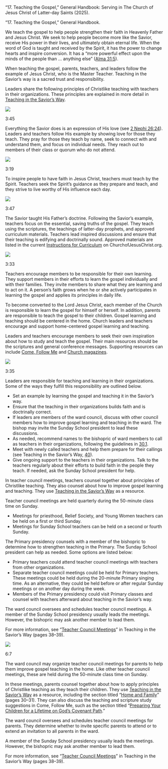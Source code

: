 “17. Teaching the Gospel,” General Handbook: Serving in The Church of Jesus Christ of Latter-day Saints (2025).

“17. Teaching the Gospel,” General Handbook.

We teach the gospel to help people strengthen their faith in Heavenly Father and Jesus Christ. We seek to help people become more like the Savior, receive His power in their lives, and ultimately obtain eternal life. When the word of God is taught and received by the Spirit, it has the power to change hearts and inspire conversion. It has a “more powerful effect upon the minds of the people than … anything else” ([Alma 31:5](/study/scriptures/bofm/alma/31?lang=eng&id=p5#p5 "/study/scriptures/bofm/alma/31?lang=eng&id=p5#p5")).

When teaching the gospel, parents, teachers, and leaders follow the example of Jesus Christ, who is the Master Teacher. Teaching in the Savior’s way is a sacred trust and responsibility.

Leaders share the following principles of Christlike teaching with teachers in their organizations. These principles are explained in more detail in [Teaching in the Savior’s Way](/study/manual/teaching-in-the-saviors-way-2022?lang=eng "/study/manual/teaching-in-the-saviors-way-2022?lang=eng").

![](https://www.churchofjesuschrist.org/imgs/https%3A%2F%2Fwww.churchofjesuschrist.org%2Fimgs%2F1a7e52bf8a60ea9de595821dd5b10f1bcb34ec7a%2Ffull%2F%2521768%252C%2F0%2Fdefault/full/!250,/0/default)

3:45

Everything the Savior does is an expression of His love (see [2 Nephi 26:24](/study/scriptures/bofm/2-ne/26?lang=eng&id=p24#p24 "/study/scriptures/bofm/2-ne/26?lang=eng&id=p24#p24")). Leaders and teachers follow His example by showing love for those they teach. They pray for those they teach by name, seek to connect with and understand them, and focus on individual needs. They reach out to members of their class or quorum who do not attend.

![](https://www.churchofjesuschrist.org/imgs/https%3A%2F%2Fwww.churchofjesuschrist.org%2Fimgs%2F434a471fa5982d5554b66ef6425c9ce97c225795%2Ffull%2F%2521768%252C%2F0%2Fdefault/full/!250,/0/default)

3:19

To inspire people to have faith in Jesus Christ, teachers must teach by the Spirit. Teachers seek the Spirit’s guidance as they prepare and teach, and they strive to live worthy of His influence each day.

![](https://www.churchofjesuschrist.org/imgs/https%3A%2F%2Fwww.churchofjesuschrist.org%2Fimgs%2F9bb70fa61e2cdbdad472f32b69b7b1989deb0d3a%2Ffull%2F%2521768%252C%2F0%2Fdefault/full/!250,/0/default)

3:47

The Savior taught His Father’s doctrine. Following the Savior’s example, teachers focus on the essential, saving truths of the gospel. They teach using the scriptures, the teachings of latter-day prophets, and approved curriculum materials. Teachers lead inspired discussions and ensure that their teaching is edifying and doctrinally sound. Approved materials are listed in the current [Instructions for Curriculum](https://go.churchofjesuschrist.org/x/ngEh "https://go.churchofjesuschrist.org/x/ngEh") on ChurchofJesusChrist.org.

![](https://www.churchofjesuschrist.org/imgs/https%3A%2F%2Fwww.churchofjesuschrist.org%2Fimgs%2Ff2041c274a6c24323dcd2eafb9d9b5340160d5ea%2Ffull%2F%2521768%252C%2F0%2Fdefault/full/!250,/0/default)

3:33

Teachers encourage members to be responsible for their own learning. They support members in their efforts to learn the gospel individually and with their families. They invite members to share what they are learning and to act on it. A person’s faith grows when he or she actively participates in learning the gospel and applies its principles in daily life.

To become converted to the Lord Jesus Christ, each member of the Church is responsible to learn the gospel for himself or herself. In addition, parents are responsible to teach the gospel to their children. Gospel learning and teaching should be centered in the home. Church leaders and teachers encourage and support home-centered gospel learning and teaching.

Leaders and teachers encourage members to seek their own inspiration about how to study and teach the gospel. Their main resources should be the scriptures and general conference messages. Supporting resources can include [Come, Follow Me](/study/come-follow-me?lang=eng "/study/come-follow-me?lang=eng") and [Church magazines](/study/magazines?lang=eng "/study/magazines?lang=eng").

![](https://www.churchofjesuschrist.org/imgs/https%3A%2F%2Fwww.churchofjesuschrist.org%2Fimgs%2F33a7ba2be7e697a9f5638ea06f5bc6c0f7d24f88%2Ffull%2F%2521768%252C%2F0%2Fdefault/full/!250,/0/default)

3:35

Leaders are responsible for teaching and learning in their organizations. Some of the ways they fulfill this responsibility are outlined below.

- Set an example by learning the gospel and teaching it in the Savior’s way.
- Ensure that the teaching in their organizations builds faith and is doctrinally correct.
- If leaders are members of the ward council, discuss with other council members how to improve gospel learning and teaching in the ward. The bishop may invite the Sunday School president to lead these discussions.
- As needed, recommend names to the bishopric of ward members to call as teachers in their organizations, following the guidelines in [30.1](/study/manual/general-handbook/30-callings-in-the-church?lang=eng&id=title_number2-p16#title_number2 "/study/manual/general-handbook/30-callings-in-the-church?lang=eng&id=title_number2-p16#title_number2").
- Meet with newly called teachers and help them prepare for their callings (see Teaching in the Savior’s Way, [40](/study/manual/teaching-in-the-saviors-way-2022/12-part-3/18-for-leaders-orienting-and-supporting-teachers?lang=eng "/study/manual/teaching-in-the-saviors-way-2022/12-part-3/18-for-leaders-orienting-and-supporting-teachers?lang=eng")).
- Give ongoing support to the teachers in their organizations. Talk to the teachers regularly about their efforts to build faith in the people they teach. If needed, ask the Sunday School president for help.

In teacher council meetings, teachers counsel together about principles of Christlike teaching. They also counsel about how to improve gospel learning and teaching. They use [Teaching in the Savior’s Way](/study/manual/teaching-in-the-saviors-way-2022?lang=eng "/study/manual/teaching-in-the-saviors-way-2022?lang=eng") as a resource.

Teacher council meetings are held quarterly during the 50-minute class time on Sunday.

- Meetings for priesthood, Relief Society, and Young Women teachers can be held on a first or third Sunday.
- Meetings for Sunday School teachers can be held on a second or fourth Sunday.

The Primary presidency counsels with a member of the bishopric to determine how to strengthen teaching in the Primary. The Sunday School president can help as needed. Some options are listed below:

- Primary teachers could attend teacher council meetings with teachers from other organizations.
- Separate teacher council meetings could be held for Primary teachers. These meetings could be held during the 20-minute Primary singing time. As an alternative, they could be held before or after regular Sunday meetings or on another day during the week.
- Members of the Primary presidency could visit Primary classes and counsel with teachers afterward about teaching in the Savior’s way.

The ward council oversees and schedules teacher council meetings. A member of the Sunday School presidency usually leads the meetings. However, the bishopric may ask another member to lead them.

For more information, see “[Teacher Council Meetings](/study/manual/teaching-in-the-saviors-way-2022/12-part-3/17-teacher-council-meetings-for-parents-and-teachers?lang=eng "/study/manual/teaching-in-the-saviors-way-2022/12-part-3/17-teacher-council-meetings-for-parents-and-teachers?lang=eng")” in Teaching in the Savior’s Way (pages 38–39).

![](https://www.churchofjesuschrist.org/imgs/https%3A%2F%2Fwww.churchofjesuschrist.org%2Fimgs%2F0e4a0090ad9bafc2e4980ad0eef908bef8f4461f%2Ffull%2F%2521768%252C%2F0%2Fdefault/full/!250,/0/default)

6:7

The ward council may organize teacher council meetings for parents to help them improve gospel teaching in the home. Like other teacher council meetings, these are held during the 50-minute class time on Sunday.

In these meetings, parents counsel together about how to apply principles of Christlike teaching as they teach their children. They use [Teaching in the Savior’s Way](/study/manual/teaching-in-the-saviors-way-2022?lang=eng "/study/manual/teaching-in-the-saviors-way-2022?lang=eng") as a resource, including the section titled “[Home and Family](/study/manual/teaching-in-the-saviors-way-2022/12-part-3/13-suggestions-for-a-variety-of-teaching?lang=eng&id=title2-figure1_p1#title2 "/study/manual/teaching-in-the-saviors-way-2022/12-part-3/13-suggestions-for-a-variety-of-teaching?lang=eng&id=title2-figure1_p1#title2")” (pages 30–31). They can also discuss the teaching and scripture study suggestions in Come, Follow Me, such as the section titled “[Preparing Your Children for a Lifetime on God’s Covenant Path](/study/manual/for-primary-preparing-children-for-a-lifetime-on-gods-covenant-path?lang=eng "/study/manual/for-primary-preparing-children-for-a-lifetime-on-gods-covenant-path?lang=eng").”

The ward council oversees and schedules teacher council meetings for parents. They determine whether to invite specific parents to attend or to extend an invitation to all parents in the ward.

A member of the Sunday School presidency usually leads the meetings. However, the bishopric may ask another member to lead them.

For more information, see “[Teacher Council Meetings](/study/manual/teaching-in-the-saviors-way-2022/12-part-3/17-teacher-council-meetings-for-parents-and-teachers?lang=eng "/study/manual/teaching-in-the-saviors-way-2022/12-part-3/17-teacher-council-meetings-for-parents-and-teachers?lang=eng")” in Teaching in the Savior’s Way (pages 38–39).